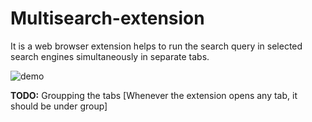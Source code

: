# Multisearch-extension
It is a web browser extension helps to run the search query in selected search engines simultaneously in separate tabs.

![demo](https://github.com/user-attachments/assets/a78be1b0-1fb6-4e5b-8118-b8a510ebdf27)

**TODO:** Groupping the tabs [Whenever the extension opens any tab, it should be under group]


